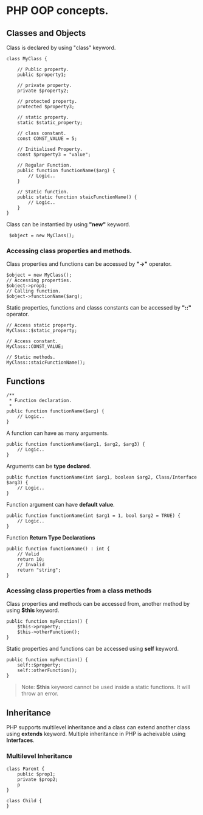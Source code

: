 
# PHP OOP concepts.

## Classes and Objects 
	
Class is declared by using "class" keyword.

    class MyClass {
    
		// Public property.
		public $property1;
		
		// private property.
		private $property2;
		
		// protected property.
		protected $property3;
	
		// static property.
		static $static_property;
	
		// class constant.
		const CONST_VALUE = 5;
		
		// Initialised Property.
		const $property3 = "value";
		
		// Regular Function.
		public function functionName($arg) {
			// Logic..
		}
		
		// Static function.
		public static function staicFunctionName() {
			// Logic..
		}
    }
    
Class can be instantied by using **"new"** keyword.

     $object = new MyClass();

### Accessing class properties and methods.

Class properties and functions can be accessed by **"->"** operator.

    $object = new MyClass();
    // Accessing properties.
    $object->prop1;
    // Calling function.
    $object->functionName($arg);

Static properties, functions and classs constants can be accessed by **"::"** operator.

    // Access static property.
    MyClass::$static_property;
    
    // Access constant.
    MyClass::CONST_VALUE;
	
	// Static methods.
    MyClass::staicFunctionName();

## Functions
	
	/**
	 * Function declaration.
	 * 
    public function functionName($arg) {
		// Logic..
	}

A function can have as many arguments.

    public function functionName($arg1, $arg2, $arg3) {
	    // Logic..
    }
    
Arguments can be **type declared**.

    public function functionName(int $arg1, boolean $arg2, Class/Interface $arg3) {
    	// Logic..
    }

Function argument can have **default value**.

    public function functionName(int $arg1 = 1, bool $arg2 = TRUE) {
    	// Logic..
    }
Function **Return Type Declarations** 

    public function functionName() : int { 
	    // Valid
	    return 10;
	    // Invalid
	    return "string";
    }

### Acessing class properties from a class methods
	
Class properties and methods can be accessed from, another method by using **$this** keyword.
	
    public function myFunction() {
	    $this->property;
	    $this->otherFunction();
    }
Static properties and functions can be accessed using **self** keyword.

    public function myFunction() { 
	    self::$property; 
	    self::otherFunction(); 
    }

> Note: **$this** keyword cannot be used inside a static functions. It will throw an error.

## Inheritance

PHP supports multilevel inheritance and a class can extend another class using **extends** keyword.
Multiple inheritance in PHP is acheivable using **Interfaces**.

###  Multilevel Inheritance

    class Parent {
	    public $prop1;
	    private $prop2;
	    p
    }
    
    class Child {
    }

<!--stackedit_data:
eyJoaXN0b3J5IjpbMTc1NzI4NDE5NSwyMTMwMzAyMTMyLDE5Nz
gwMjg2NV19
-->